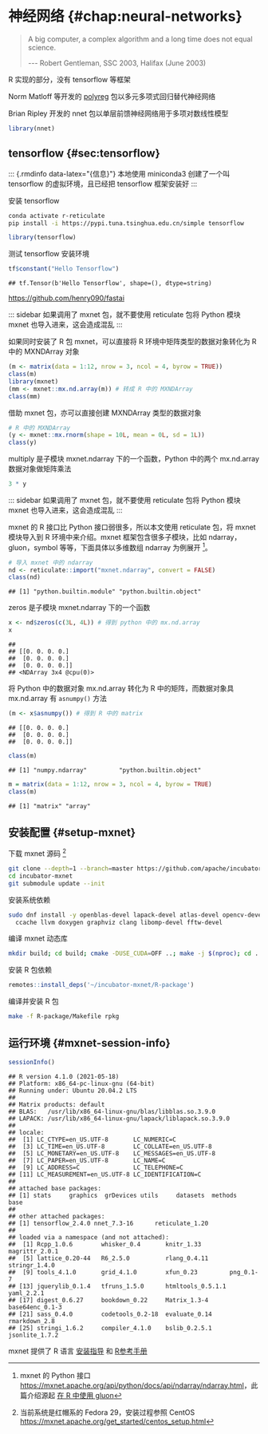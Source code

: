 # 神经网络 {#chap:neural-networks}



> A big computer, a complex algorithm and a long time does not equal science.
>
>   --- Robert Gentleman, SSC 2003, Halifax (June 2003)


R 实现的部分，没有 tensorflow 等框架

Norm Matloff 等开发的 [polyreg](https://github.com/matloff/polyreg) 包以多元多项式回归替代神经网络

Brian Ripley 开发的 nnet 包以单层前馈神经网络用于多项对数线性模型


```r
library(nnet)
```

## tensorflow {#sec:tensorflow}

::: {.rmdinfo data-latex="{信息}"}
本地使用 miniconda3 创建了一个叫 tensorflow 的虚拟环境，且已经把 tensorflow 框架安装好
:::

安装 tensorflow

```bash
conda activate r-reticulate
pip install -i https://pypi.tuna.tsinghua.edu.cn/simple tensorflow
```


```r
library(tensorflow)
```

测试 tensorflow 安装环境


```r
tf$constant("Hello Tensorflow")
```

```
## tf.Tensor(b'Hello Tensorflow', shape=(), dtype=string)
```

<https://github.com/henry090/fastai>


::: sidebar
如果调用了 mxnet 包，就不要使用 reticulate 包将 Python 模块 mxnet 也导入进来，这会造成混乱
:::

如果同时安装了 R 包 mxnet，可以直接将 R 环境中矩阵类型的数据对象转化为 R 中的 MXNDArray 对象


```r
(m <- matrix(data = 1:12, nrow = 3, ncol = 4, byrow = TRUE))
class(m)
library(mxnet)
(mm <- mxnet::mx.nd.array(m)) # 转成 R 中的 MXNDArray
class(mm)
```

借助 mxnet 包，亦可以直接创建 MXNDArray 类型的数据对象


```r
# R 中的 MXNDArray
(y <- mxnet::mx.rnorm(shape = 10L, mean = 0L, sd = 1L))
class(y)
```

multiply 是子模块 mxnet.ndarray 下的一个函数，Python 中的两个 mx.nd.array 数据对象做矩阵乘法


```r
3 * y
```


::: sidebar
如果调用了 mxnet 包，就不要使用 reticulate 包将 Python 模块 mxnet 也导入进来，这会造成混乱
:::

mxnet 的 R 接口比 Python 接口弱很多，所以本文使用 reticulate 包，将 mxnet 模块导入到 R 环境中来介绍。mxnet 框架包含很多子模块，比如 ndarray，gluon，symbol 等等，下面具体以多维数组 ndarray 为例展开 [^mxnet-ndarray]。

[^mxnet-ndarray]: mxnet 的 Python 接口 <https://mxnet.apache.org/api/python/docs/api/ndarray/ndarray.html>，此篇介绍源起 [在 R 中使用 gluon](https://d.cosx.org/d/419785-r-gluon)


```r
# 导入 mxnet 中的 ndarray
nd <- reticulate::import("mxnet.ndarray", convert = FALSE)
class(nd)
```

```
## [1] "python.builtin.module" "python.builtin.object"
```

zeros 是子模块 mxnet.ndarray 下的一个函数


```r
x <- nd$zeros(c(3L, 4L)) # 得到 python 中的 mx.nd.array
x
```

```
## 
## [[0. 0. 0. 0.]
##  [0. 0. 0. 0.]
##  [0. 0. 0. 0.]]
## <NDArray 3x4 @cpu(0)>
```

将 Python 中的数据对象 mx.nd.array 转化为 R 中的矩阵，而数据对象具 mx.nd.array 有 `asnumpy()` 方法


```r
(m <- x$asnumpy()) # 得到 R 中的 matrix
```

```
## [[0. 0. 0. 0.]
##  [0. 0. 0. 0.]
##  [0. 0. 0. 0.]]
```

```r
class(m)
```

```
## [1] "numpy.ndarray"         "python.builtin.object"
```

```r
m = matrix(data = 1:12, nrow = 3, ncol = 4, byrow = TRUE)
class(m)
```

```
## [1] "matrix" "array"
```


## 安装配置 {#setup-mxnet}

[^mxnet-centos]: 当前系统是红帽系的 Fedora 29，安装过程参照 CentOS <https://mxnet.apache.org/get_started/centos_setup.html>

下载 mxnet 源码 [^mxnet-centos]

```bash
git clone --depth=1 --branch=master https://github.com/apache/incubator-mxnet.git
cd incubator-mxnet
git submodule update --init 
```

安装系统依赖

```bash
sudo dnf install -y openblas-devel lapack-devel atlas-devel opencv-devel jemalloc-devel \
  ccache llvm doxygen graphviz clang libomp-devel fftw-devel
```

编译 mxnet 动态库

```bash
mkdir build; cd build; cmake -DUSE_CUDA=OFF ..; make -j $(nproc); cd ..
```

安装 R 包依赖

```r
remotes::install_deps('~/incubator-mxnet/R-package')
```

编译并安装 R 包

```bash
make -f R-package/Makefile rpkg
```


## 运行环境 {#mxnet-session-info}


```r
sessionInfo()
```

```
## R version 4.1.0 (2021-05-18)
## Platform: x86_64-pc-linux-gnu (64-bit)
## Running under: Ubuntu 20.04.2 LTS
## 
## Matrix products: default
## BLAS:   /usr/lib/x86_64-linux-gnu/blas/libblas.so.3.9.0
## LAPACK: /usr/lib/x86_64-linux-gnu/lapack/liblapack.so.3.9.0
## 
## locale:
##  [1] LC_CTYPE=en_US.UTF-8       LC_NUMERIC=C              
##  [3] LC_TIME=en_US.UTF-8        LC_COLLATE=en_US.UTF-8    
##  [5] LC_MONETARY=en_US.UTF-8    LC_MESSAGES=en_US.UTF-8   
##  [7] LC_PAPER=en_US.UTF-8       LC_NAME=C                 
##  [9] LC_ADDRESS=C               LC_TELEPHONE=C            
## [11] LC_MEASUREMENT=en_US.UTF-8 LC_IDENTIFICATION=C       
## 
## attached base packages:
## [1] stats     graphics  grDevices utils     datasets  methods   base     
## 
## other attached packages:
## [1] tensorflow_2.4.0 nnet_7.3-16      reticulate_1.20 
## 
## loaded via a namespace (and not attached):
##  [1] Rcpp_1.0.6        whisker_0.4       knitr_1.33        magrittr_2.0.1   
##  [5] lattice_0.20-44   R6_2.5.0          rlang_0.4.11      stringr_1.4.0    
##  [9] tools_4.1.0       grid_4.1.0        xfun_0.23         png_0.1-7        
## [13] jquerylib_0.1.4   tfruns_1.5.0      htmltools_0.5.1.1 yaml_2.2.1       
## [17] digest_0.6.27     bookdown_0.22     Matrix_1.3-4      base64enc_0.1-3  
## [21] sass_0.4.0        codetools_0.2-18  evaluate_0.14     rmarkdown_2.8    
## [25] stringi_1.6.2     compiler_4.1.0    bslib_0.2.5.1     jsonlite_1.7.2
```


mxnet 提供了 R 语言
[安装指导](https://mxnet.apache.org/get_started/ubuntu_setup.html#install-the-mxnet-package-for-r) 和 [R参考手册](https://mxnet.apache.org/api/r/docs/api/R-package/build/mxnet-r-reference-manual.pdf)

